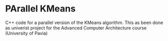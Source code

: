 # PArallel KMeans
C++ code for a parallel version of the KMeans algorithm. 
This as been done as univerist project for the Advanced Computer Architecture course (University of Pavia)
